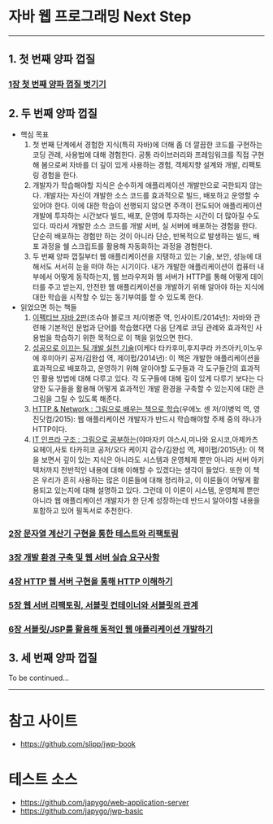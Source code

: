 # 자바 웹 프로그래밍 Next Step

---

## 1. 첫 번째 양파 껍질
### [1장 첫 번째 양파 껍질 벗기기](./chapter1)

## 2. 두 번째 양파 껍질
- 핵심 목표
  1. 첫 번째 단계에서 경험한 지식(특히 자바)에 더해 좀 더 깔끔한 코드를 구현하는 코딩 관례, 사용법에 대해 경험한다. 공통 라이브러리와 프레임워크를 직접 구현해 봄으로써 자바를 더 깊이 있게 사용하는 경험, 객체지향 설계와 개발, 리팩토링 경험을 한다.
  2. 개발자가 학습해야할 지식은 순수하게 애플리케이션 개발만으로 국한되지 않는다. 개발자는 자신이 개발한 소스 코드를 효과적으로 빌드, 배포하고 운영할 수 있어야 한다. 이에 대한 학습이 선행되지 않으면 주객이 전도되어 애플리케이션 개발에 투자하는 시간보다 빌드, 배포, 운영에 투자하는 시간이 더 많아질 수도 있다. 따라서 개발한 소스 코드를 개발 서버, 실 서버에 배포하는 경험을 한다. 단순히 배포하는 경험만 하는 것이 아니라 단순, 반복적으로 발생하는 빌드, 배포 과정을 쉘 스크립트를 활용해 자동화하는 과정을 경험한다.
  3. 두 번째 양파 껍질부터 웹 애플리케이션을 지탱하고 있는 기술, 보안, 성능에 대해서도 서서히 눈을 떠야 하는 시기이다. 내가 개발한 애플리케이션이 컴퓨터 내부에서 어떻게 동작하는지, 웹 브라우저와 웹 서버가 HTTP를 통해 어떻게 데이터를 주고 받는지, 안전한 웹 애플리케이션을 개발하기 위해 알아야 하는 지식에 대한 학습을 시작할 수 있는 동기부여를 할 수 있도록 한다.
- 읽었으면 하는 책들
  1. [이펙티브 자바 2판](http://www.yes24.com/Product/Goods/14283616)(조슈아 블로크 저/이병준 역, 인사이트/2014년): 자바와 관련해 기본적인 문법과 단어를 학습했다면 다음 단계로 코딩 관례와 효과적인 사용법을 학습하기 위한 목적으로 이 책을 읽었으면 한다.
  2. [성공으로 이끄는 팀 개발 실천 기술](http://www.yes24.com/Product/Goods/14725219)(이케다 타카후미,후지쿠라 카즈아키,이노우에 후미아키 공저/김완섭 역, 제이펍/2014년): 이 책은 개발한 애플리케이션을 효과적으로 배포하고, 운영하기 위해 알아야할 도구들과 각 도구들간의 효과적인 활용 방법에 대해 다루고 있다. 각 도구들에 대해 깊이 있게 다루기 보다는 다양한 도구들을 활용해 어떻게 효과적인 개발 환경을 구축할 수 있는지에 대한 큰 그림을 그릴 수 있도록 해준다.
  3. [HTTP & Network : 그림으로 배우는 책으로 학습](http://www.yes24.com/Product/Goods/15894097)(우에노 센 저/이병억 역, 영진닷컴/2015): 웹 애플리케이션 개발자가 반드시 학습해야할 주제 중의 하나가 HTTP이다.
  4. [IT 인프라 구조 : 그림으로 공부하는](http://www.yes24.com/Product/Goods/95800974)(야마자키 야스시,미나와 요시코,아제카츠 요헤이,사토 타카히코 공저/오다 케이지 감수/김완섭 역, 제이펍/2015년): 이 책을 보면서 깊이 있는 지식은 아니라도 시스템과 운영체제 뿐만 아니라 서버 아키텍처까지 전반적인 내용에 대해 이해할 수 있겠다는 생각이 들었다. 또한 이 책은 우리가 흔히 사용하는 많은 이론들에 대해 정리하고, 이 이론들이 어떻게 활용되고 있는지에 대해 설명하고 있다. 그런데 이 이론이 시스템, 운영체제 뿐만 아니라 웹 애플리케이션 개발자가 한 단계 성장하는데 반드시 알아야할 내용을 포함하고 있어 필독서로 추천한다.

### [2장 문자열 계산기 구현을 통한 테스트와 리팩토링](./chapter2)

### [3장 개발 환경 구축 및 웹 서버 실습 요구사항](./chapter3)

### [4장 HTTP 웹 서버 구현을 통해 HTTP 이해하기](./chapter4)

### [5장 웹 서버 리팩토링, 서블릿 컨테이너와 서블릿의 관계](./chapter5)

### [6장 서블릿/JSP를 활용해 동적인 웹 애플리케이션 개발하기](./chapter6)

## 3. 세 번째 양파 껍질

To be continued...

---

# 참고 사이트

- https://github.com/slipp/jwp-book

# 테스트 소스

- https://github.com/japygo/web-application-server
- https://github.com/japygo/jwp-basic
